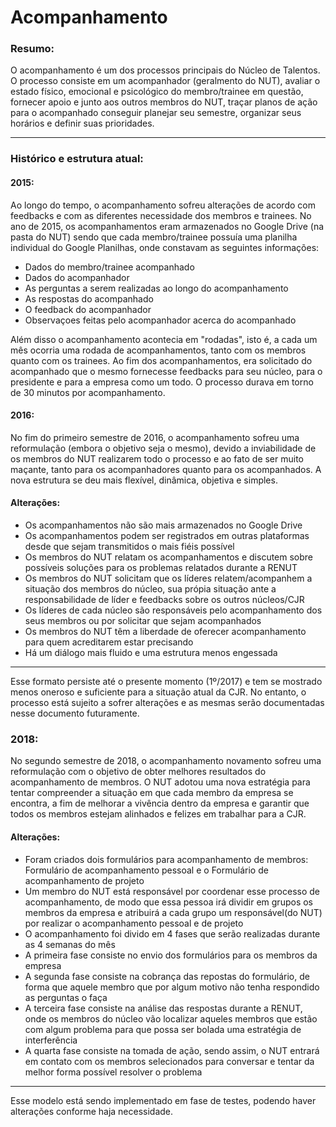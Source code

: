 # Acompanhamento

### Resumo:

O acompanhamento é um dos processos principais do Núcleo de Talentos. O processo consiste em um acompanhador (geralmento do NUT), avaliar o estado físico, emocional e psicológico do membro/trainee em questão, fornecer apoio e junto aos outros membros do NUT, traçar planos de ação para o acompanhado conseguir planejar seu semestre, organizar seus horários e definir suas prioridades.

---

### Histórico e estrutura atual:

#### **2015:**
Ao longo do tempo, o acompanhamento sofreu alterações de acordo com feedbacks e com as diferentes necessidade dos membros e trainees. No ano de 2015, os acompanhamentos eram armazenados no Google Drive (na pasta do NUT) sendo que cada membro/trainee possuía uma planilha individual do Google Planilhas, onde constavam as seguintes informações:

- Dados do membro/trainee acompanhado
- Dados do acompanhador
- As perguntas a serem realizadas ao longo do acompanhamento
- As respostas do acompanhado
- O feedback do acompanhador
- Observaçoes feitas pelo acompanhador acerca do acompanhado  

Além disso o acompanhamento acontecia em "rodadas", isto é, a cada um mês ocorria uma rodada de acompanhamentos, tanto com os membros quanto com os trainees. Ao fim dos acompanhamentos, era solicitado do acompanhado que o mesmo fornecesse feedbacks para seu núcleo, para o presidente e para a empresa como um todo. O processo durava em torno de 30 minutos por acompanhamento.

#### **2016:**
No fim do primeiro semestre de 2016, o acompanhamento sofreu uma reformulação (embora o objetivo seja o mesmo), devido a inviabilidade de os membros do NUT realizarem todo o processo e ao fato de ser muito maçante, tanto para os acompanhadores quanto para os acompanhados. A nova estrutura se deu mais flexível, dinâmica, objetiva e simples. 

#### Alterações:
- Os acompanhamentos não são mais armazenados no Google Drive
- Os acompanhamentos podem ser registrados em outras plataformas desde que sejam transmitidos o mais fiéis possível
- Os membros do NUT relatam os acompanhamentos e discutem sobre possíveis soluções para os problemas relatados durante a RENUT
- Os membros do NUT solicitam que os líderes relatem/acompanhem a situação dos membros do núcleo, sua própia situação ante a responsabilidade de líder e feedbacks sobre os outros núcleos/CJR
- Os líderes de cada núcleo são responsáveis pelo acompanhamento dos seus membros ou por solicitar que sejam acompanhados 
- Os membros do NUT têm a liberdade de oferecer acompanhamento para quem acreditarem estar precisando
- Há um diálogo mais fluido e uma estrutura menos engessada 

---

Esse formato persiste até o presente momento (1º/2017) e tem se mostrado menos oneroso e suficiente para a situação atual da CJR. No entanto, o processo está sujeito a sofrer alterações e as mesmas serão documentadas nesse documento futuramente.

### **2018:**
No segundo semestre de 2018, o acompanhamento novamento sofreu uma reformulação com o objetivo de obter melhores resultados do acompanhamento de membros. O NUT adotou uma nova estratégia para tentar compreender a situação em que cada membro da empresa se encontra, a fim de melhorar a vivência dentro da empresa e garantir que todos os membros estejam alinhados e felizes em trabalhar para a CJR.

#### Alterações:
- Foram criados dois formulários para acompanhamento de membros: Formulário de acompanhamento pessoal e o Formulário de acompanhamento de projeto
- Um membro do NUT está responsável por coordenar esse processo de acompanhamento, de modo que essa pessoa irá dividir em grupos os membros da empresa e atribuirá a cada grupo um responsável(do NUT) por realizar o acompanhamento pessoal e de projeto
- O acompanhamento foi divido em 4 fases que serão realizadas durante as 4 semanas do mês
- A primeira fase consiste no envio dos formulários para os membros da empresa
- A segunda fase consiste na cobrança das repostas do formulário, de forma que aquele membro que por algum motivo não tenha respondido as perguntas o faça
- A terceira fase consiste na análise das respostas durante a RENUT, onde os membros do núcleo vão localizar aqueles membros que estão com algum problema para que possa ser bolada uma estratégia de interferência
- A quarta fase consiste na tomada de ação, sendo assim, o NUT entrará em contato com os membros selecionados para conversar e tentar da melhor forma possível resolver o problema

---

Esse modelo está sendo implementado em fase de testes, podendo haver alterações conforme haja necessidade.
